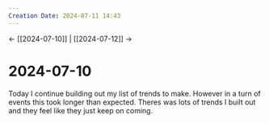 ```yaml
---
Creation Date: 2024-07-11 14:43
---
```


<- [[2024-07-10]] | [[2024-07-12]]  ->

# 2024-07-10
Today I continue building out my list of trends to make. However in a turn of events this took longer than expected. Theres was lots of trends I built out and they feel like they just keep on coming. 